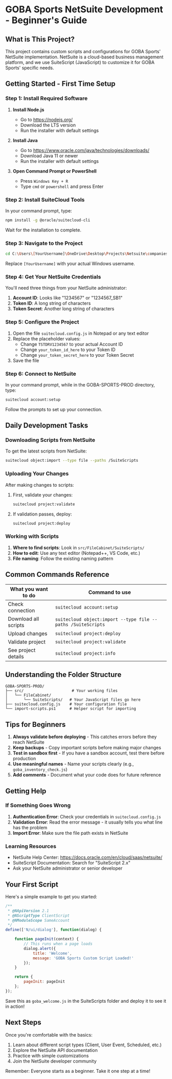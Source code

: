 # GOBA Sports NetSuite Development - Beginner's Guide

## What is This Project?

This project contains custom scripts and configurations for GOBA Sports' NetSuite implementation. NetSuite is a cloud-based business management platform, and we use SuiteScript (JavaScript) to customize it for GOBA Sports' specific needs.

## Getting Started - First Time Setup

### Step 1: Install Required Software

1. **Install Node.js**
   - Go to https://nodejs.org/
   - Download the LTS version
   - Run the installer with default settings

2. **Install Java**
   - Go to https://www.oracle.com/java/technologies/downloads/
   - Download Java 11 or newer
   - Run the installer with default settings

3. **Open Command Prompt or PowerShell**
   - Press `Windows Key + R`
   - Type `cmd` or `powershell` and press Enter

### Step 2: Install SuiteCloud Tools

In your command prompt, type:
```bash
npm install -g @oracle/suitecloud-cli
```

Wait for the installation to complete.

### Step 3: Navigate to the Project

```bash
cd C:\Users\[YourUsername]\OneDrive\Desktop\Projects\Netsuite\companies\GOBA-SPORTS-PROD
```

Replace `[YourUsername]` with your actual Windows username.

### Step 4: Get Your NetSuite Credentials

You'll need three things from your NetSuite administrator:
1. **Account ID**: Looks like "1234567" or "1234567_SB1"
2. **Token ID**: A long string of characters
3. **Token Secret**: Another long string of characters

### Step 5: Configure the Project

1. Open the file `suitecloud.config.js` in Notepad or any text editor
2. Replace the placeholder values:
   - Change `TSTDRV1234567` to your actual Account ID
   - Change `your_token_id_here` to your Token ID
   - Change `your_token_secret_here` to your Token Secret
3. Save the file

### Step 6: Connect to NetSuite

In your command prompt, while in the GOBA-SPORTS-PROD directory, type:
```bash
suitecloud account:setup
```

Follow the prompts to set up your connection.

## Daily Development Tasks

### Downloading Scripts from NetSuite

To get the latest scripts from NetSuite:
```bash
suitecloud object:import --type file --paths /SuiteScripts
```

### Uploading Your Changes

After making changes to scripts:

1. First, validate your changes:
   ```bash
   suitecloud project:validate
   ```

2. If validation passes, deploy:
   ```bash
   suitecloud project:deploy
   ```

### Working with Scripts

1. **Where to find scripts**: Look in `src/FileCabinet/SuiteScripts/`
2. **How to edit**: Use any text editor (Notepad++, VS Code, etc.)
3. **File naming**: Follow the existing naming pattern

## Common Commands Reference

| What you want to do | Command to use |
|-------------------|---------------|
| Check connection | `suitecloud account:setup` |
| Download all scripts | `suitecloud object:import --type file --paths /SuiteScripts` |
| Upload changes | `suitecloud project:deploy` |
| Validate project | `suitecloud project:validate` |
| See project details | `suitecloud project:info` |

## Understanding the Folder Structure

```
GOBA-SPORTS-PROD/
├── src/                     # Your working files
│   └── FileCabinet/
│       └── SuiteScripts/   # Your JavaScript files go here
├── suitecloud.config.js    # Your configuration file
└── import-scripts.ps1      # Helper script for importing
```

## Tips for Beginners

1. **Always validate before deploying** - This catches errors before they reach NetSuite
2. **Keep backups** - Copy important scripts before making major changes
3. **Test in sandbox first** - If you have a sandbox account, test there before production
4. **Use meaningful names** - Name your scripts clearly (e.g., `goba_inventory_check.js`)
5. **Add comments** - Document what your code does for future reference

## Getting Help

### If Something Goes Wrong

1. **Authentication Error**: Check your credentials in `suitecloud.config.js`
2. **Validation Error**: Read the error message - it usually tells you what line has the problem
3. **Import Error**: Make sure the file path exists in NetSuite

### Learning Resources

- NetSuite Help Center: https://docs.oracle.com/en/cloud/saas/netsuite/
- SuiteScript Documentation: Search for "SuiteScript 2.x"
- Ask your NetSuite administrator or senior developer

## Your First Script

Here's a simple example to get you started:

```javascript
/**
 * @NApiVersion 2.1
 * @NScriptType ClientScript
 * @NModuleScope SameAccount
 */
define(['N/ui/dialog'], function(dialog) {

    function pageInit(context) {
        // This runs when a page loads
        dialog.alert({
            title: 'Welcome',
            message: 'GOBA Sports Custom Script Loaded!'
        });
    }

    return {
        pageInit: pageInit
    };
});
```

Save this as `goba_welcome.js` in the SuiteScripts folder and deploy it to see it in action!

## Next Steps

Once you're comfortable with the basics:
1. Learn about different script types (Client, User Event, Scheduled, etc.)
2. Explore the NetSuite API documentation
3. Practice with simple customizations
4. Join the NetSuite developer community

Remember: Everyone starts as a beginner. Take it one step at a time!